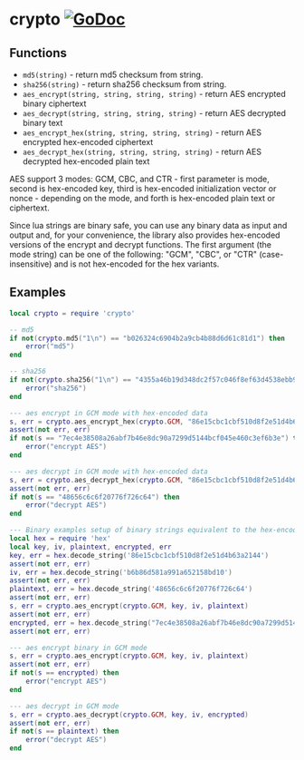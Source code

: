 # crypto [![GoDoc](https://godoc.org/github.com/vadv/gopher-lua-libs/crypto?status.svg)](https://godoc.org/github.com/vadv/gopher-lua-libs/crypto)

## Functions
- `md5(string)` - return md5 checksum from string.
- `sha256(string)` - return sha256 checksum from string.
- `aes_encrypt(string, string, string, string)` - return AES encrypted binary ciphertext
- `aes_decrypt(string, string, string, string)` - return AES decrypted binary text
- `aes_encrypt_hex(string, string, string, string)` - return AES encrypted hex-encoded ciphertext
- `aes_decrypt_hex(string, string, string, string)` - return AES decrypted hex-encoded plain text

AES support 3 modes: GCM, CBC, and CTR - first parameter is mode, second is hex-encoded key, third is hex-encoded
initialization vector or nonce - depending on the mode, and forth is hex-encoded plain text or ciphertext.

Since lua strings are binary safe, you can use any binary data as input and output and, for your convenience, the
library also provides hex-encoded versions of the encrypt and decrypt functions. The first argument (the mode string)
can be one of the following: "GCM", "CBC", or "CTR" (case-insensitive) and is not hex-encoded for the hex variants.

## Examples

```lua
local crypto = require 'crypto'

-- md5
if not(crypto.md5("1\n") == "b026324c6904b2a9cb4b88d6d61c81d1") then
    error("md5")
end

-- sha256
if not(crypto.sha256("1\n") == "4355a46b19d348dc2f57c046f8ef63d4538ebb936000f3c9ee954a27460dd865") then
    error("sha256")
end

--- aes encrypt in GCM mode with hex-encoded data
s, err = crypto.aes_encrypt_hex(crypto.GCM, "86e15cbc1cbf510d8f2e51d4b63a2144", "b6b86d581a991a652158bd10", "48656c6c6f20776f726c64")
assert(not err, err)
if not(s == "7ec4e38508a26abf7b46e8dc90a7299d5144bcf045e460c3ef6b3e") then
    error("encrypt AES")
end

--- aes decrypt in GCM mode with hex-encoded data
s, err = crypto.aes_decrypt_hex(crypto.GCM, "86e15cbc1cbf510d8f2e51d4b63a2144", "b6b86d581a991a652158bd10", "7ec4e38508a26abf7b46e8dc90a7299d5144bcf045e460c3ef6b3e")
assert(not err, err)
if not(s == "48656c6c6f20776f726c64") then
    error("decrypt AES")
end

--- Binary examples setup of binary strings equivalent to the hex-encoded strings above:
local hex = require 'hex'
local key, iv, plaintext, encrypted, err
key, err = hex.decode_string('86e15cbc1cbf510d8f2e51d4b63a2144')
assert(not err, err)
iv, err = hex.decode_string('b6b86d581a991a652158bd10')
assert(not err, err)
plaintext, err = hex.decode_string('48656c6c6f20776f726c64')
assert(not err, err)
s, err = crypto.aes_encrypt(crypto.GCM, key, iv, plaintext)
assert(not err, err)
encrypted, err = hex.decode_string("7ec4e38508a26abf7b46e8dc90a7299d5144bcf045e460c3ef6b3e")
assert(not err, err)

--- aes encrypt binary in GCM mode
s, err = crypto.aes_encrypt(crypto.GCM, key, iv, plaintext)
assert(not err, err)
if not(s == encrypted) then
    error("encrypt AES")
end

--- aes decrypt in GCM mode
s, err = crypto.aes_decrypt(crypto.GCM, key, iv, encrypted)
assert(not err, err)
if not(s == plaintext) then
    error("decrypt AES")
end

```